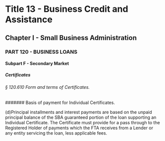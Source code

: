 
# Title 13 - Business Credit and Assistance
## Chapter I - Small Business Administration
### PART 120 - BUSINESS LOANS
#### Subpart F - Secondary Market
##### Certificates
###### § 120.610 Form and terms of Certificates.
####### Basis of payment for Individual Certificates.

(d)Principal installments and interest payments are based on the unpaid principal balance of the SBA guaranteed portion of the loan supporting an Individual Certificate. The Certificate must provide for a pass through to the Registered Holder of payments which the FTA receives from a Lender or any entity servicing the loan, less applicable fees.
